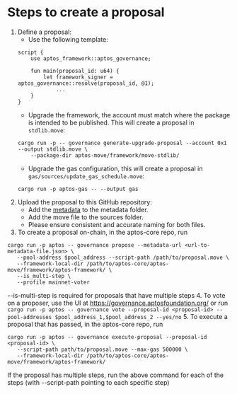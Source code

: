 # Steps to create a proposal

1. Define a proposal:
    - Use the following template:
    ```
    script {
        use aptos_framework::aptos_governance;

        fun main(proposal_id: u64) {
      	    let framework_signer = aptos_governance::resolve(proposal_id, @1);
      			...
      	}
    }
    ```
    - Upgrade the framework, the account must match where the package is intended to be published. This will create a proposal in `stdlib.move`:
    ```
    cargo run -p -- governance generate-upgrade-proposal --account 0x1 --output stdlib.move \
        --package-dir aptos-move/framework/move-stdlib/
    ```
    - Upgrade the gas configuration, this will create a proposal in `gas/sources/update_gas_schedule.move`:
    ```
    cargo run -p aptos-gas -- --output gas
    ```
2. Upload the proposal to this GitHub repository:
    - Add the [metadata](https://github.com/aptos-labs/aptos-genesis-waypoint/blob/main/premainnet/proposals/metadata/0-update-duration-and-increase-limit.json) to the metadata folder.
    - Add the move file to the sources folder.
    - Please ensure consistent and accurate naming for both files.
3. To create a proposal on-chain, in the aptos-core repo, run
  ```
  cargo run -p aptos -- governance propose --metadata-url <url-to-metadata-file.json> \
     --pool-address $pool_address --script-path /path/to/proposal.move \
     --framework-local-dir /path/to/aptos-core/aptos-move/framework/aptos-framework/ \
     --is_multi-step \
     --profile mainnet-voter
  ```
 --is-multi-step is required for proposals that have multiple steps
4. To vote on a proposer, use the UI at https://governance.aptosfoundation.org/ or run
`cargo run -p aptos -- governance vote --proposal-id <proposal-id> --pool-addresses $pool_address_1,$pool_address_2 --yes/no`
5. To execute a proposal that has passed, in the aptos-core repo, run
  ```
  cargo run -p aptos -- governance execute-proposal --proposal-id <proposal-id> \
     --script-path path/to/proposal.move --max-gas 500000 \
     --framework-local-dir /path/to/aptos-core/aptos-move/framework/aptos-framework/
  ```
 If the proposal has multiple steps, run the above command for each of the steps (with --script-path pointing to each specific step)
